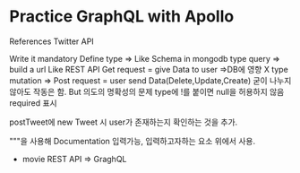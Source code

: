 # Practice GraphQL with Apollo

References Twitter API

Write it mandatory
Define type => Like Schema in mongodb
type query => build a url Like REST API Get request = give Data to user
=>DB에 영향 X
type mutation => Post request = user send Data(Delete,Update,Create)
굳이 나누지 않아도 작동은 함. But 의도의 명확성의 문제
type에 !를 붙이면 null을 허용하지 않음 required 표시

postTweet에 new Tweet 시 user가 존재하는지 확인하는 것을 추가.

"""을 사용해 Documentation 입력가능, 입력하고자하는 요소 위에서 사용.

- movie REST API => GraghQL

